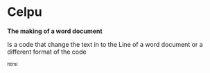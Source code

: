 # Celpu
<!DUCTYPE! html>
<html>
<head>
<b>The making of a word document</b>
<p>Is a code that change the text in
       to the Line of a word document
       or a different format of the code 
</p>
<sup>html</sup>
    
